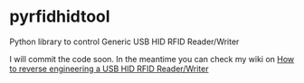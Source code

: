 # pyrfidhidtool

Python library to control Generic USB HID RFID Reader/Writer 

I will commit the code soon. In the meantime you can check my wiki on [How to reverse engineering a USB HID RFID Reader/Writer](https://github.com/charlysan/py-rfid-hid-tool/wiki/Reverse-Engineering-A-USB-HID-RFID-Reader-Writer)
